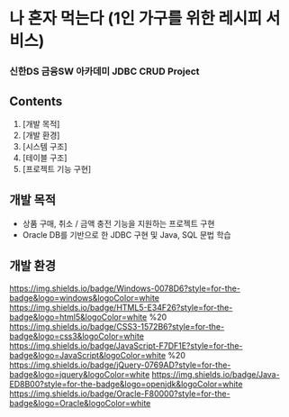 # 나 혼자 먹는다 (1인 가구를 위한 레시피 서비스)
### 신한DS 금융SW 아카데미 JDBC CRUD Project
## Contents
1. [개발 목적]
2. [개발 환경]
3. [시스템 구조]
4. [테이블 구조]
5. [프로젝트 기능 구현]

## 개발 목적
- 상품 구매, 취소 / 금액 충전 기능을 지원하는 프로젝트 구현
- Oracle DB를 기반으로 한 JDBC 구현 및 Java, SQL 문법 학습

## 개발 환경
https://img.shields.io/badge/Windows-0078D6?style=for-the-badge&logo=windows&logoColor=white
https://img.shields.io/badge/HTML5-E34F26?style=for-the-badge&logo=html5&logoColor=white %20 https://img.shields.io/badge/CSS3-1572B6?style=for-the-badge&logo=css3&logoColor=white
https://img.shields.io/badge/JavaScript-F7DF1E?style=for-the-badge&logo=JavaScript&logoColor=white %20 https://img.shields.io/badge/jQuery-0769AD?style=for-the-badge&logo=jquery&logoColor=white
https://img.shields.io/badge/Java-ED8B00?style=for-the-badge&logo=openjdk&logoColor=white
https://img.shields.io/badge/Oracle-F80000?style=for-the-badge&logo=Oracle&logoColor=white
